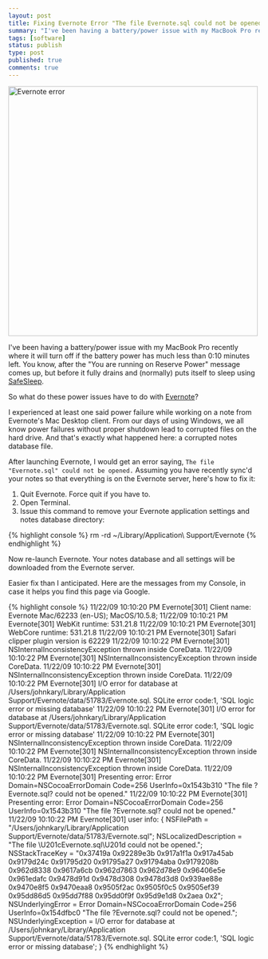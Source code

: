 ```yaml
---
layout: post
title: Fixing Evernote Error "The file Evernote.sql could not be opened."
summary: "I've been having a battery/power issue with my MacBook Pro recently where it will turn off if the battery power has much less than 0:10 minutes left. You know, after the \"You are running on Reserve Power\" message comes up, but before it fully drains and (normally) puts itself to sleep using SafeSleep. So what do these power issues have to do with Evernote? A lot if your notes database becomes corrupted."
tags: [software]
status: publish
type: post
published: true
comments: true
---
```

<div class="image">
    <img src="/images/posts/evernote.png" title="Evernote error" width="500">
</div>

I've been having a battery/power issue with my MacBook Pro recently where it will turn off if the battery power has much less than 0:10 minutes left. You know, after the "You are running on Reserve Power" message comes up, but before it fully drains and (normally) puts itself to sleep using [SafeSleep][].

So what do these power issues have to do with [Evernote][]?

I experienced at least one said power failure while working on a note from Evernote's Mac Desktop client. From our days of using Windows, we all know power failures without proper shutdown lead to corrupted files on the hard drive. And that's exactly what happened here: a corrupted notes database file.

After launching Evernote, I would get an error saying, `The file "Evernote.sql" could not be opened.` Assuming you have recently sync'd your notes so that everything is on the Evernote server, here's how to fix it:

1.  Quit Evernote. Force quit if you have to.
2.  Open Terminal.
3.  Issue this command to remove your Evernote application settings and notes database directory:

{% highlight console %}
rm -rd ~/Library/Application\ Support/Evernote
{% endhighlight %}

Now re-launch Evernote. Your notes database and all settings will be downloaded from the Evernote server.

Easier fix than I anticipated. Here are the messages from my Console, in case it helps you find this page via Google.

{% highlight console %}
11/22/09 10:10:20 PM Evernote[301] Client name: Evernote Mac/62233 (en-US); MacOS/10.5.8;
11/22/09 10:10:21 PM Evernote[301] WebKit runtime: 531.21.8
11/22/09 10:10:21 PM Evernote[301] WebCore runtime: 531.21.8
11/22/09 10:10:21 PM Evernote[301] Safari clipper plugin version is 62229
11/22/09 10:10:22 PM Evernote[301] NSInternalInconsistencyException thrown inside CoreData.
11/22/09 10:10:22 PM Evernote[301] NSInternalInconsistencyException thrown inside CoreData.
11/22/09 10:10:22 PM Evernote[301] NSInternalInconsistencyException thrown inside CoreData.
11/22/09 10:10:22 PM Evernote[301] I/O error for database at /Users/johnkary/Library/Application Support/Evernote/data/51783/Evernote.sql.  SQLite error code:1, 'SQL logic error or missing database'
11/22/09 10:10:22 PM Evernote[301] I/O error for database at /Users/johnkary/Library/Application Support/Evernote/data/51783/Evernote.sql.  SQLite error code:1, 'SQL logic error or missing database'
11/22/09 10:10:22 PM Evernote[301] NSInternalInconsistencyException thrown inside CoreData.
11/22/09 10:10:22 PM Evernote[301] NSInternalInconsistencyException thrown inside CoreData.
11/22/09 10:10:22 PM Evernote[301] NSInternalInconsistencyException thrown inside CoreData.
11/22/09 10:10:22 PM Evernote[301] Presenting error: Error Domain=NSCocoaErrorDomain Code=256 UserInfo=0x1543b310 "The file ?Evernote.sql? could not be opened."
11/22/09 10:10:22 PM Evernote[301] Presenting error: Error Domain=NSCocoaErrorDomain Code=256 UserInfo=0x1543b310 "The file ?Evernote.sql? could not be opened."
11/22/09 10:10:22 PM Evernote[301]   user info: {
NSFilePath = "/Users/johnkary/Library/Application Support/Evernote/data/51783/Evernote.sql";
NSLocalizedDescription = "The file \U201cEvernote.sql\U201d could not be opened.";
NSStackTraceKey = "0x37419a  0x92289e3b  0x917a1f1a  0x917a45ab  0x9179d24c  0x91795d20  0x91795a27  0x91794aba  0x9179208b  0x962d8338  0x9617a6cb  0x962d7863  0x962d78e9  0x96406e5e  0x961edafc  0x9478d91d  0x9478d308  0x9478d3d8  0x939ae88e  0x9470e8f5  0x9470eaa8  0x9505f2ac  0x9505f0c5  0x9505ef39  0x95dd86d5  0x95dd7f88  0x95dd0f9f  0x95d9e1d8  0x2aea  0x2";
NSUnderlyingError = Error Domain=NSCocoaErrorDomain Code=256 UserInfo=0x154dfbc0 "The file ?Evernote.sql? could not be opened.";
NSUnderlyingException = I/O error for database at /Users/johnkary/Library/Application Support/Evernote/data/51783/Evernote.sql.  SQLite error code:1, 'SQL logic error or missing database';
}
{% endhighlight %}

  [SafeSleep]: http://support.apple.com/kb/HT1757?viewlocale=en_US
  [Evernote]: https://evernote.com/
